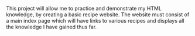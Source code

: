 This project will allow me to practice and demonstrate my HTML knowledge, by creating a basic recipe website. The website must consist of a main index page which will have links to various recipes and displays all the knowledge I have gained thus far.
